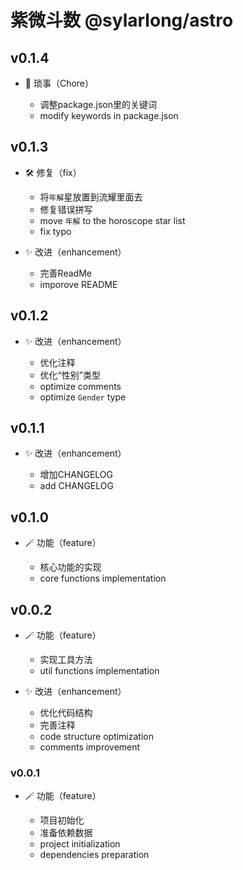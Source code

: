 # 紫微斗数 @sylarlong/astro

## v0.1.4

- 🧹 琐事（Chore）

  - 调整package.json里的关键词
  - modify keywords in package.json

## v0.1.3

- 🛠️ 修复（fix）

  - 将`年解`星放置到流耀里面去
  - 修复错误拼写
  - move `年解` to the horoscope star list
  - fix typo

- ✨ 改进（enhancement）

  - 完善ReadMe
  - imporove README

## v0.1.2

- ✨ 改进（enhancement）

  - 优化注释
  - 优化“性别”类型
  - optimize comments
  - optimize `Gender` type

## v0.1.1

- ✨ 改进（enhancement）

  - 增加CHANGELOG
  - add CHANGELOG

## v0.1.0

- 🪄 功能（feature）

  - 核心功能的实现
  - core functions implementation

## v0.0.2

- 🪄 功能（feature）

  - 实现工具方法
  - util functions implementation

- ✨ 改进（enhancement）

  - 优化代码结构
  - 完善注释
  - code structure optimization
  - comments improvement

### v0.0.1

- 🪄 功能（feature）

  - 项目初始化
  - 准备依赖数据
  - project initialization
  - dependencies preparation
